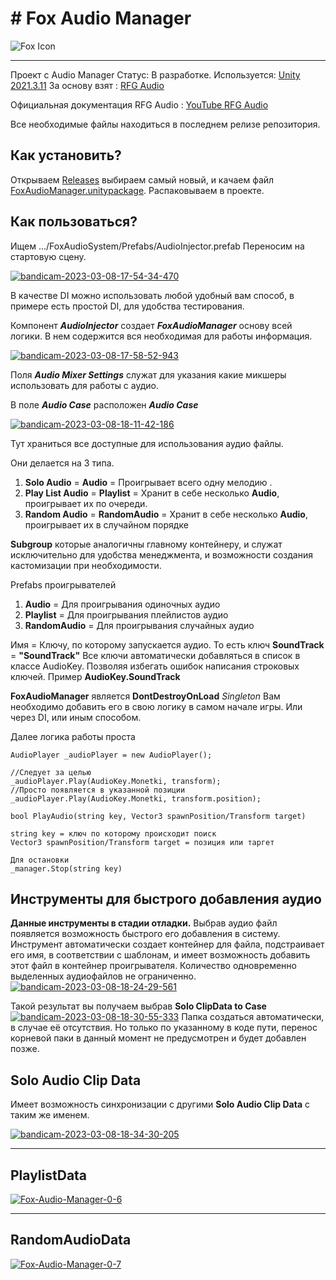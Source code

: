 ﻿


# # Fox Audio Manager
![Fox Icon](https://i.ibb.co/br7SPBG/q3866-Ct-SP28.jpg)
______________________
Проект с Audio Manager
Статус: В разработке.
Используется: [Unity 2021.3.11](https://unity3d.com/unity/whats-new/2021.3.11)
За основу взят : [RFG Audio](https://github.com/retro-fall-games/rfg-audio)

Официальная документация RFG Audio : [YouTube RFG Audio](https://www.youtube.com/watch?v=Qv9bM2KaRTY&list=PLpnpTHaLzeNWMW916duN_e_Y3AWG6-tdG)

Все необходимые файлы находиться в последнем релизе репозитория.

## Как установить?

Открываем  [Releases](https://github.com/IRecs/Fox-Audio/releases)  выбираем самый новый, и качаем файл [FoxAudioManager.unitypackage](https://github.com/IRecs/Fox-Audio/releases/download/TestReleases/FoxAudioManager.unitypackage). Распаковываем в проекте.

## Как пользоваться?

Ищем  .../FoxAudioSystem/Prefabs/AudioInjector.prefab
Переносим на стартовую сцену.

<a href="https://imgbb.com/"><img src="https://i.ibb.co/h97PSHx/bandicam-2023-03-08-17-54-34-470.jpg" alt="bandicam-2023-03-08-17-54-34-470" border="0"></a>

В качестве DI можно использовать любой удобный вам способ, в примере есть простой DI, для удобства тестирования.

Компонент  ***AudioInjector***  создает ***FoxAudioManager*** основу всей логики. В нем содержится вся необходимая для работы информация.

<a href="https://imgbb.com/"><img src="https://i.ibb.co/DQ3Kz6Y/bandicam-2023-03-08-17-58-52-943.jpg" alt="bandicam-2023-03-08-17-58-52-943" border="0"></a>

Поля ***Audio Mixer Settings*** служат для указания какие микшеры использовать для работы с аудио. 

В поле ***Audio Case*** расположен ***Audio Case***

<a href="https://ibb.co/qnpBPkr"><img src="https://i.ibb.co/8B9MS67/bandicam-2023-03-08-18-11-42-186.jpg" alt="bandicam-2023-03-08-18-11-42-186" border="0"></a>

Тут храниться все доступные для использования аудио файлы.

Они делается на 3 типа.

 1. **Solo Audio** =  **Audio** = Проигрывает всего одну мелодию .   
 3. **Play List Audio** = **Playlist** = Хранит в себе несколько **Audio**, проигрывает их по очереди.    
 4. **Random Audio** = **RandomAudio** = Хранит в себе несколько **Audio**, проигрывает их в случайном порядке
 
 **Subgroup** которые аналогичны главному контейнеру, и служат исключительно для удобства менеджмента, и возможности создания кастомизации при необходимости.
 
 Prefabs проигрывателей 
 
 1. **Audio** = Для проигрывания одиночных аудио
 2. **Playlist** = Для проигрывания плейлистов аудио
 3. **RandomAudio** = Для проигрывания случайных аудио

Имя = Ключу, по которому запускается аудио.
То есть ключ **SoundTrack** = **"SoundTrack"**
Все ключи автоматически добавляться в список в классе AudioKey.
Позволяя избегать ошибок написания строковых ключей.
Пример  **AudioKey.SoundTrack**

**FoxAudioManager** является **DontDestroyOnLoad** _Singleton_
Вам необходимо добавить его в свою логику в самом начале игры.
Или через DI, или иным способом.

Далее логика работы проста 

```
AudioPlayer _audioPlayer = new AudioPlayer();

//Следует за целью
_audioPlayer.Play(AudioKey.Monetki, transform);
//Просто появляется в указанной позиции
_audioPlayer.Play(AudioKey.Monetki, transform.position);

bool PlayAudio(string key, Vector3 spawnPosition/Transform target)

string key = ключ по которому происходит поиск
Vector3 spawnPosition/Transform target = позиция или таргет

Для остановки 
_manager.Stop(string key)
```
## Инструменты для быстрого добавления аудио
**Данные инструменты в стадии отладки.**
Выбрав аудио файл появляется возможность быстрого его добавления в систему.  
Инструмент автоматически создает контейнер для файла, подстраивает его имя, в соответствии с шаблонам, и имеет возможность добавить этот файл в контейнер проигрывателя. 
Количество одновременно выделенных аудиофайлов не ограниченно.
<a href="https://ibb.co/zhJK2D0"><img src="https://i.ibb.co/jvR7ws1/bandicam-2023-03-08-18-24-29-561.jpg" alt="bandicam-2023-03-08-18-24-29-561" border="0"></a>

Такой результат вы получаем выбрав **Solo ClipData to Case**
<a href="https://ibb.co/ZJshTKQ"><img src="https://i.ibb.co/GJwVPkZ/bandicam-2023-03-08-18-30-55-333.jpg" alt="bandicam-2023-03-08-18-30-55-333" border="0"></a>
Папка создаться автоматически, в случае её отсутствия.
Но только по указанному в коде пути, перенос корневой паки в данный момент не предусмотрен и будет добавлен позже.


**Solo Audio Clip Data**
-
Имеет возможность синхронизации с другими **Solo Audio Clip Data** с таким же именем.

<a href="https://imgbb.com/"><img src="https://i.ibb.co/Z2gn2PX/bandicam-2023-03-08-18-34-30-205.jpg" alt="bandicam-2023-03-08-18-34-30-205" border="0"></a>
______________________
**PlaylistData**
-
<a href="https://imgbb.com/"><img src="https://i.ibb.co/cQVB5fQ/Fox-Audio-Manager-0-6.png" alt="Fox-Audio-Manager-0-6" border="0"></a>
______________________
**RandomAudioData**
-
<a href="https://imgbb.com/"><img src="https://i.ibb.co/HVHQgxP/Fox-Audio-Manager-0-7.png" alt="Fox-Audio-Manager-0-7" border="0"></a>
